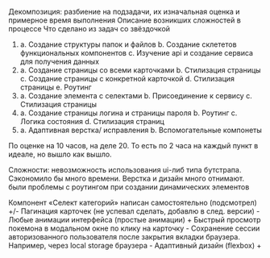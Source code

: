 Декомпозиция: разбиение на подзадачи, их изначальная оценка и примерное время выполнения
Описание возникших сложностей в процессе
Что сделано из задач со звёздочкой

1. a. Создание структуры папок и файлов
   b. Создание склететов функциональных компонентов 
   c. Изучение api и создание сервиса для получения данных
2. a. Создание страницы со всеми карточками
   b. Стилизация страницы
   c. Создание страницы с конкретной карточкой
   d. Стилизация страницы
   e. Роутинг
3. a. Создание элемента с селектами
   b. Присоединение к сервису
   с. Стилизация страницы
4. a. Создание страницы логина и страницы пароля
   b. Роутинг
   c. Логика состояния
   d. Стилизация страниц
5. a. Адаптивная верстка/ исправления
   b. Вспомогательные компонеты
   
 По оценке на 10 часов, на деле 20. То есть по 2 часа на каждый пункт в идеале, но вышло как вышло.
 
 Сложности: невозможность использования ui-либ типа бутстрапа. Сэкономило бы много времени. Верстка и дизайн много отнимают.
            были проблемы с роутингом при создании динамических элементов
            

  Компонент «Селект категорий» написан самостоятельно (подсмотрел) +/-
  Пагинация карточек (не успевал сделать, добавлю в след. версии) -
  Любые анимации интерфейса (простые анимации) +
  Быстрый просмотр покемона в модальном окне по клику на карточку -
  Сохранение сессии авторизованного пользователя после закрытия вкладки браузера. Например, через local storage браузера - 
  Адаптивный дизайн (flexbox) + 

